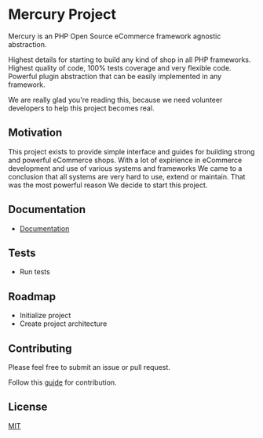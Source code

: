 # Mercury Project

Mercury is an PHP Open Source eCommerce framework agnostic abstraction.

Highest details for starting to build any kind of shop in all PHP frameworks. Highest quality of code, 100% tests coverage and very flexible code. Powerful plugin abstraction that can be easily implemented in any framework.

We are really glad you're reading this, because we need volunteer developers to help this project becomes real.

## Motivation

This project exists to provide simple interface and guides for building strong and powerful eCommerce shops. With a lot of expirience in eCommerce development and use of various systems and frameworks We came to a conclusion that all systems are very hard to use, extend or maintain. That was the most powerful reason We decide to start this project.

## Documentation

* [Documentation](https://mercury-domain/docs)

## Tests

* Run tests

## Roadmap

* Initialize project
* Create project architecture

## Contributing

Please feel free to submit an issue or pull request. 

Follow this [guide](https://github.com/ShopsUniverse/Mercury/blob/master/docs/contributing.md) for contribution. 

## License

[MIT](https://github.com/ShopsUniverse/Mercury/blob/master/LICENSE)
